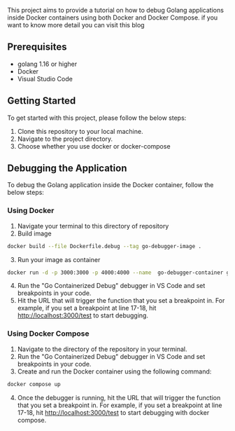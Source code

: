 This project aims to provide a tutorial on how to debug Golang applications inside Docker containers using both Docker and Docker Compose. if you want to know more detail you can visit this blog


## Prerequisites

- golang 1.16 or higher
- Docker
- Visual Studio Code


## Getting Started

To get started with this project, please follow the below steps:

1. Clone this repository to your local machine.
2. Navigate to the project directory.
3. Choose whether you use docker or docker-compose

## Debugging the Application
To debug the Golang application inside the Docker container, follow the below steps:

### Using Docker
1. Navigate your terminal to this directory of repository
2. Build image
```sh
docker build --file Dockerfile.debug --tag go-debugger-image .
``` 
3. Run your image as container
```sh
docker run -d -p 3000:3000 -p 4000:4000 --name  go-debugger-container go-debugger-image
```
4. Run the "Go Containerized Debug" debugger in VS Code and set breakpoints in your code.
5. Hit the URL that will trigger the function that you set a breakpoint in. For example, if you set a breakpoint at line 17-18, hit [http://localhost:3000/test](http://localhost:3000/test) to start debugging.

### Using Docker Compose
1. Navigate to the directory of the repository in your terminal.
2. Run the "Go Containerized Debug" debugger in VS Code and set breakpoints in your code.
3. Create and run the Docker container using the following command:
```sh
docker compose up
```
4. Once the debugger is running, hit the URL that will trigger the function that you set a breakpoint in. For example, if you set a breakpoint at line 17-18, hit [http://localhost:3000/test](http://localhost:3000/test) to start debugging with docker compose.